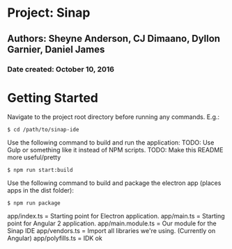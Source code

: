 # Project: Sinap
## Authors: Sheyne Anderson, CJ Dimaano, Dyllon Garnier, Daniel James
### Date created: October 10, 2016


# Getting Started

Navigate to the project root directory before running any commands. E.g.:

```$ cd /path/to/sinap-ide```

Use the following command to build and run the application:
TODO: Use Gulp or something like it instead of NPM scripts.
TODO: Make this README more useful/pretty

```$ npm run start:build```

Use the following command to build and package the electron app (places apps in the dist folder):

```$ npm run package```

app/index.ts = Starting point for Electron application.
app/main.ts = Starting point for Angular 2 application.
app/main.module.ts = Our module for the Sinap IDE
app/vendors.ts = Import all libraries we're using. (Currently on Angular)
app/polyfills.ts = IDK ok
